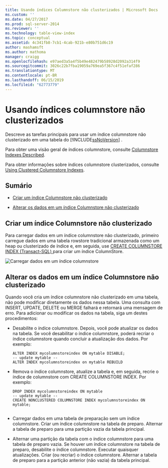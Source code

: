 ```yaml
---
title: Usando índices Columnstore não clusterizados | Microsoft Docs
ms.custom: ''
ms.date: 04/27/2017
ms.prod: sql-server-2014
ms.reviewer: ''
ms.technology: table-view-index
ms.topic: conceptual
ms.assetid: 4c341fb8-7cb1-4cab-921b-e80b751d6c19
author: mashamsft
ms.author: mathoma
manager: craigg
ms.openlocfilehash: e97aed3a5a4f5b49e482479b58928d2092a314f9
ms.sourcegitcommit: 3026c22b7fba19059a769ea5f367c4f51efaf286
ms.translationtype: MT
ms.contentlocale: pt-BR
ms.lasthandoff: 06/15/2019
ms.locfileid: "62773779"
---
```

# <a name="using-nonclustered-columnstore-indexes"></a>Usando índices columnstore não clusterizados
  Descreve as tarefas principais para usar um índice columnstore não clusterizado em uma tabela do [!INCLUDE[ssNoVersion](../includes/ssnoversion-md.md)] .  
  
 Para obter uma visão geral de índices columnstore, consulte [Columnstore Indexes Described](../relational-databases/indexes/columnstore-indexes-described.md).  
  
 Para obter informações sobre índices columnstore clusterizados, consulte [Using Clustered Columnstore Indexes](../relational-databases/indexes/indexes.md).  
  
## <a name="contents"></a>Sumário  
  
-   [Criar um índice Columnstore não clusterizado](../../2014/database-engine/using-nonclustered-columnstore-indexes.md#load)  
  
-   [Alterar os dados em um índice Columnstore não clusterizado](../../2014/database-engine/using-nonclustered-columnstore-indexes.md#change)  
  
##  <a name="load"></a> Criar um índice Columnstore não clusterizado  
 Para carregar dados em um índice columnstore não clusterizado, primeiro carregue dados em uma tabela rowstore tradicional armazenada como um heap ou clusterizado de índice e, em seguida, use [CREATE COLUMNSTORE INDEX &#40;Transact-SQL&#41; ](/sql/t-sql/statements/create-columnstore-index-transact-sql) para criar um índice ColumnStore.  
  
 ![Carregar dados em um índice columnstore](../../2014/database-engine/media/sql-server-pdw-columnstore-loadprocess-nonclustered.gif "carregar dados em um índice columnstore")  
  
##  <a name="change"></a> Alterar os dados em um índice Columnstore não clusterizado  
 Quando você cria um índice columnstore não clusterizado em uma tabela, não pode modificar diretamente os dados nessa tabela. Uma consulta com INSERT, UPDATE, DELETE ou MERGE falhará e retornará uma mensagem de erro. Para adicionar ou modificar os dados na tabela, siga um destes procedimentos:  
  
-   Desabilite o índice columnstore. Depois, você pode atualizar os dados na tabela. Se você desabilitar o índice columnstore, poderá recriar o índice columnstore quando concluir a atualização dos dados. Por exemplo:  
  
    ```  
    ALTER INDEX mycolumnstoreindex ON mytable DISABLE;  
    -- update mytable --  
    ALTER INDEX mycolumnstoreindex on mytable REBUILD  
    ```  
  
-   Remova o índice columnstore, atualize a tabela e, em seguida, recrie o índice de columnstore com CREATE COLUMNSTORE INDEX. Por exemplo:   
  
    ```  
    DROP INDEX mycolumnstoreindex ON mytable  
    -- update mytable --  
    CREATE NONCLUSTERED COLUMNSTORE INDEX mycolumnstoreindex ON mytable;  
  
    ```  
  
-   Carregar dados em uma tabela de preparação sem um índice columnstore. Criar um índice columnstore na tabela de preparo. Alternar a tabela de preparo para uma partição vazia da tabela principal.  
  
-   Alternar uma partição da tabela com o índice columnstore para uma tabela de preparo vazia. Se houver um índice columnstore na tabela de preparo, desabilite o índice columnstore. Executar quaisquer atualizações. Criar (ou recriar) o índice columnstore. Alternar a tabela de preparo para a partição anterior (não vazia) da tabela principal.  
  

  
  
